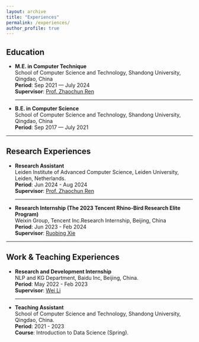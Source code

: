 ```yaml
---
layout: archive
title: "Experiences"
permalink: /experiences/
author_profile: true
---
```


## Education

- **M.E. in Computer Technique**  
  School of Computer Science and Technology, Shandong University, Qingdao, China  
  **Period**: Sep 2021 — July 2024  
  **Supervisor**: [Prof. Zhaochun Ren](https://renzhaochun.github.io/)  
    
  ---
- **B.E. in Computer Science**  
  School of Computer Science and Technology, Shandong University, Qingdao, China  
  **Period**: Sep 2017 — July 2021   

---

## Research Experiences

- **Research Assistant**  
  Leiden Institute of Advanced Computer Science, Leiden University, Leiden, Netherlands.  
  **Period**: Jun 2024 - Aug 2024   
  **Supervisor**: [Prof. Zhaochun Ren](https://renzhaochun.github.io/)  
    
  ---
- **Research Internship (The 2023 Tencent Rhino-Bird Research Elite Program)**  
  Weixin Group, Tencent Inc.Research Internship, Beijing, China  
  **Period**: Jun 2023 - Feb 2024  
  **Supervisor**: [Ruobing Xie](https://ruobingxie.github.io/)  
    
---

## Work & Teaching Experiences

- **Research and Development Internship**  
  NLP and KG Department, Baidu Inc, Beijing, China.  
  **Period**: May 2022 - Feb 2023  
  **Supervisor**: [Wei Li](https://weili-nlp.github.io/)
    
  ---
- **Teaching Assistant**  
  School of Computer Science and Technology, Shandong University, Qingdao, China.  
  **Period**: 2021 - 2023  
  **Course**: Introduction to Data Science (Spring).  
